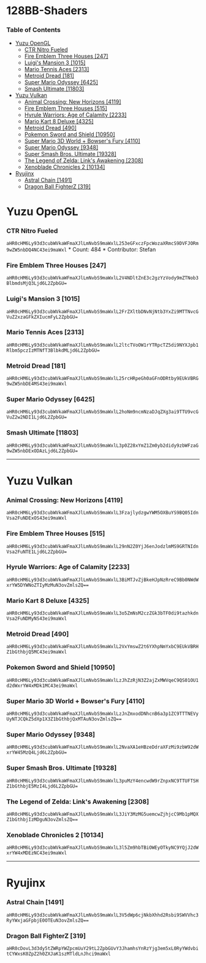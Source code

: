 # 128BB-Shaders
### Table of Contents

- [Yuzu OpenGL](#yuzu-opengl)
    + [CTR Nitro Fueled](#ctr-nitro-fueled)
    + [Fire Emblem Three Houses [247]](#fire-emblem-three-houses--247-)
    + [Luigi's Mansion 3 [1015]](#luigi-s-mansion-3--1015-)
    + [Mario Tennis Aces [2313]](#mario-tennis-aces--2313-)
    + [Metroid Dread [181]](#metroid-dread--181-)
    + [Super Mario Odyssey [6425]](#super-mario-odyssey--6425-)
    + [Smash Ultimate [11803]](#smash-ultimate--11803-)
- [Yuzu Vulkan](#yuzu-vulkan)
    + [Animal Crossing: New Horizons [4119]](#animal-crossing--new-horizons--4119-)
    + [Fire Emblem Three Houses [515]](#fire-emblem-three-houses--515-)
    + [Hyrule Warriors: Age of Calamity [2233]](#hyrule-warriors--age-of-calamity--2233-)
    + [Mario Kart 8 Deluxe [4325]](#mario-kart-8-deluxe--4325-)
    + [Metroid Dread [490]](#metroid-dread--490-)
    + [Pokemon Sword and Shield [10950]](#pokemon-sword-and-shield--10950-)
    + [Super Mario 3D World + Bowser's Fury [4110]](#super-mario-3d-world---bowser-s-fury--4110-)
    + [Super Mario Odyssey [9348]](#super-mario-odyssey--9348-)
    + [Super Smash Bros. Ultimate [19328]](#super-smash-bros-ultimate--19328-)
    + [The Legend of Zelda: Link's Awakening [2308]](#the-legend-of-zelda--link-s-awakening--2308-)
    + [Xenoblade Chronicles 2 [10134]](#xenoblade-chronicles-2--10134-)
- [Ryujinx](#ryujinx)
    + [Astral Chain [1491]](#astral-chain--1491-)
    + [Dragon Ball FighterZ [319]](#dragon-ball-fighterz--319-)


# Yuzu OpenGL
  ### CTR Nitro Fueled
  `aHR0cHM6Ly93d3cubWVkaWFmaXJlLmNvbS9maWxlL253eGFxczFpcWozaXRmcS9DVFJORm9wZW5nbDQ4NC43ei9maWxl`
    * Count: 484
    * Contributor: Stefan
  ### Fire Emblem Three Houses [247]
  `aHR0cHM6Ly93d3cubWVkaWFmaXJlLmNvbS9maWxlL2V4NDltZnE3c2gzYzVody9mZTNob3BlbmdsMjQ3Ljd6L2ZpbGU=`
  ### Luigi's Mansion 3 [1015]
  `aHR0cHM6Ly93d3cubWVkaWFmaXJlLmNvbS9maWxlL2FrZXltbDNvNjNtb3YxZi9MTTNvcGVuZ2xzaGFkZXIucmFyL2ZpbGU=`
  ### Mario Tennis Aces [2313]
  `aHR0cHM6Ly93d3cubWVkaWFmaXJlLmNvbS9maWxlL2ltcTVoOW1rYTRpcTZ5di9NYXJpb1Rlbm5pczIzMTNfT3BlbkdMLjd6L2ZpbGU=`
  ### Metroid Dread [181]
  `aHR0cHM6Ly93d3cubWVkaWFmaXJlLmNvbS9maWxlL25rcHRpeGh0aGFnODRtby9EUkVBRG9wZW5nbDE4MS43ei9maWxl`
  ### Super Mario Odyssey [6425]
  `aHR0cHM6Ly93d3cubWVkaWFmaXJlLmNvbS9maWxlL2hoNm9ncmNzaDJqZXg3ai9TTU9vcGVuZ2w2NDI1Ljd6L2ZpbGU=`
  ### Smash Ultimate [11803]
  `aHR0cHM6Ly93d3cubWVkaWFmaXJlLmNvbS9maWxlL3p0Z28xYmZ1Zm0yb2didy9zbWFzaG9wZW5nbDExODAzLjd6L2ZpbGU=`
  
  * * *
  
# Yuzu Vulkan
  ### Animal Crossing: New Horizons [4119]
  `aHR0cHM6Ly93d3cubWVkaWFmaXJlLmNvbS9maWxlL3FzajlydzgwYWM5OXBuYS9BQ05IdnVsa2FuNDExOS43ei9maWxl`
  ### Fire Emblem Three Houses [515]
  `aHR0cHM6Ly93d3cubWVkaWFmaXJlLmNvbS9maWxlL29nN2Z0YjJ6enJodzlmMS9GRTNIdnVsa2FuNTE1Ljd6L2ZpbGU=`
  ### Hyrule Warriors: Age of Calamity [2233]
  `aHR0cHM6Ly93d3cubWVkaWFmaXJlLmNvbS9maWxlL3BiMTJvZjBkeHJpNzRreC9Bb0NWdWxrYW5DYWNoZTIyMzMuN3ovZmlsZQ==`
  ### Mario Kart 8 Deluxe [4325]
  `aHR0cHM6Ly93d3cubWVkaWFmaXJlLmNvbS9maWxlL3o5ZmNsM2czZGk3bTF0di9tazhkdnVsa2FuNDMyNS43ei9maWxl`
  ### Metroid Dread [490]
  `aHR0cHM6Ly93d3cubWVkaWFmaXJlLmNvbS9maWxlL2VxYmswZ2t6YXhpNmYxbC9EUkVBRHZ1bGthbjQ5MC43ei9maWxl`
  ### Pokemon Sword and Shield [10950]
  `aHR0cHM6Ly93d3cubWVkaWFmaXJlLmNvbS9maWxlLzJhZzRjN3Z2ajZxMWVqeC9QS01OU1d2dWxrYW4xMDk1MC43ei9maWxl`
  ### Super Mario 3D World + Bowser's Fury [4110]
  `aHR0cHM6Ly93d3cubWVkaWFmaXJlLmNvbS9maWxlLzJnZmxodDNhcnB6a3p1ZC9TTTNEVyUyNTJCQkZ5dXp1X3Z1bGthbjQxMTAuN3ovZmlsZQ==`
  ### Super Mario Odyssey [9348]
  `aHR0cHM6Ly93d3cubWVkaWFmaXJlLmNvbS9maWxlL2NvaXA1eHBzeDdraXFzMi9zbW92dWxrYW45MzQ4Ljd6L2ZpbGU=`
  ### Super Smash Bros. Ultimate [19328]
  `aHR0cHM6Ly93d3cubWVkaWFmaXJlLmNvbS9maWxlL3puMzY4encwdW9rZnpxNC9TTUFTSHZ1bGthbjE5MzI4Ljd6L2ZpbGU=`
  ### The Legend of Zelda: Link's Awakening [2308]
  `aHR0cHM6Ly93d3cubWVkaWFmaXJlLmNvbS9maWxlL3JiY3MzMG5uemcwZjhjcC9Mb1pMQXZ1bGthbjIzMDguN3ovZmlsZQ==`
  ### Xenoblade Chronicles 2 [10134]
  `aHR0cHM6Ly93d3cubWVkaWFmaXJlLmNvbS9maWxlL3l5Zm9hbTBiOWEyOTkyNC9YQjJ2dWxrYW4xMDEzNC43ei9maWxl`

  * * *
  
# Ryujinx

 ### Astral Chain [1491]
 `aHR0cHM6Ly93d3cubWVkaWFmaXJlLmNvbS9maWxlL3V5dWp6cjNkbXhhd2Rsbi9SWVVhc3RyYWxjaGFpbjE0OTEuN3ovZmlsZQ==`
 ### Dragon Ball FighterZ [319]
 `aHR0cDovL3d3dy5tZWRpYWZpcmUuY29tL2ZpbGUvY3JhamhsYnRzYjg3em5xL0RyYWdvbitCYWxsK0ZpZ2h0ZXJaK1szMTldLnJhci9maWxl`

